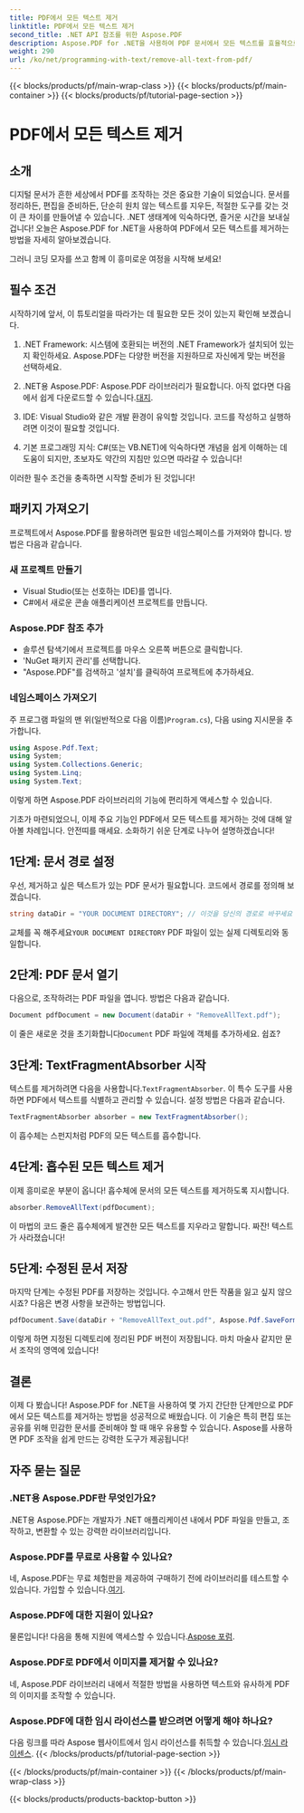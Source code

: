 ```yaml
---
title: PDF에서 모든 텍스트 제거
linktitle: PDF에서 모든 텍스트 제거
second_title: .NET API 참조를 위한 Aspose.PDF
description: Aspose.PDF for .NET을 사용하여 PDF 문서에서 모든 텍스트를 효율적으로 제거하는 방법을 알아보세요. 간단한 가이드를 따라 PDF 조작을 마스터하세요.
weight: 290
url: /ko/net/programming-with-text/remove-all-text-from-pdf/
---
```


{{< blocks/products/pf/main-wrap-class >}}
{{< blocks/products/pf/main-container >}}
{{< blocks/products/pf/tutorial-page-section >}}

# PDF에서 모든 텍스트 제거

## 소개

디지털 문서가 흔한 세상에서 PDF를 조작하는 것은 중요한 기술이 되었습니다. 문서를 정리하든, 편집을 준비하든, 단순히 원치 않는 텍스트를 지우든, 적절한 도구를 갖는 것이 큰 차이를 만들어낼 수 있습니다. .NET 생태계에 익숙하다면, 즐거운 시간을 보내실 겁니다! 오늘은 Aspose.PDF for .NET을 사용하여 PDF에서 모든 텍스트를 제거하는 방법을 자세히 알아보겠습니다. 

그러니 코딩 모자를 쓰고 함께 이 흥미로운 여정을 시작해 보세요!

## 필수 조건

시작하기에 앞서, 이 튜토리얼을 따라가는 데 필요한 모든 것이 있는지 확인해 보겠습니다.

1. .NET Framework: 시스템에 호환되는 버전의 .NET Framework가 설치되어 있는지 확인하세요. Aspose.PDF는 다양한 버전을 지원하므로 자신에게 맞는 버전을 선택하세요.
   
2. .NET용 Aspose.PDF: Aspose.PDF 라이브러리가 필요합니다. 아직 없다면 다음에서 쉽게 다운로드할 수 있습니다.[대지](https://releases.aspose.com/pdf/net/).

3. IDE: Visual Studio와 같은 개발 환경이 유익할 것입니다. 코드를 작성하고 실행하려면 이것이 필요할 것입니다.

4. 기본 프로그래밍 지식: C#(또는 VB.NET)에 익숙하다면 개념을 쉽게 이해하는 데 도움이 되지만, 초보자도 약간의 지침만 있으면 따라갈 수 있습니다!

이러한 필수 조건을 충족하면 시작할 준비가 된 것입니다!

## 패키지 가져오기

프로젝트에서 Aspose.PDF를 활용하려면 필요한 네임스페이스를 가져와야 합니다. 방법은 다음과 같습니다.

### 새 프로젝트 만들기

- Visual Studio(또는 선호하는 IDE)를 엽니다.
- C#에서 새로운 콘솔 애플리케이션 프로젝트를 만듭니다.

### Aspose.PDF 참조 추가

- 솔루션 탐색기에서 프로젝트를 마우스 오른쪽 버튼으로 클릭합니다.
- 'NuGet 패키지 관리'를 선택합니다.
- "Aspose.PDF"를 검색하고 '설치'를 클릭하여 프로젝트에 추가하세요.

### 네임스페이스 가져오기

 주 프로그램 파일의 맨 위(일반적으로 다음 이름)`Program.cs`), 다음 using 지시문을 추가합니다.

```csharp
using Aspose.Pdf.Text;
using System;
using System.Collections.Generic;
using System.Linq;
using System.Text;
```

이렇게 하면 Aspose.PDF 라이브러리의 기능에 편리하게 액세스할 수 있습니다.

기초가 마련되었으니, 이제 주요 기능인 PDF에서 모든 텍스트를 제거하는 것에 대해 알아볼 차례입니다. 안전띠를 매세요. 소화하기 쉬운 단계로 나누어 설명하겠습니다!

## 1단계: 문서 경로 설정 

우선, 제거하고 싶은 텍스트가 있는 PDF 문서가 필요합니다. 코드에서 경로를 정의해 보겠습니다.

```csharp
string dataDir = "YOUR DOCUMENT DIRECTORY"; // 이것을 당신의 경로로 바꾸세요
```

 교체를 꼭 해주세요`YOUR DOCUMENT DIRECTORY` PDF 파일이 있는 실제 디렉토리와 동일합니다.

## 2단계: PDF 문서 열기

다음으로, 조작하려는 PDF 파일을 엽니다. 방법은 다음과 같습니다.

```csharp
Document pdfDocument = new Document(dataDir + "RemoveAllText.pdf");
```

 이 줄은 새로운 것을 초기화합니다`Document` PDF 파일에 객체를 추가하세요. 쉽죠?

## 3단계: TextFragmentAbsorber 시작

 텍스트를 제거하려면 다음을 사용합니다.`TextFragmentAbsorber`. 이 특수 도구를 사용하면 PDF에서 텍스트를 식별하고 관리할 수 있습니다. 설정 방법은 다음과 같습니다.

```csharp
TextFragmentAbsorber absorber = new TextFragmentAbsorber();
```

이 흡수체는 스펀지처럼 PDF의 모든 텍스트를 흡수합니다.

## 4단계: 흡수된 모든 텍스트 제거

이제 흥미로운 부분이 옵니다! 흡수체에 문서의 모든 텍스트를 제거하도록 지시합니다.

```csharp
absorber.RemoveAllText(pdfDocument);
```

이 마법의 코드 줄은 흡수체에게 발견한 모든 텍스트를 지우라고 말합니다. 짜잔! 텍스트가 사라졌습니다!

## 5단계: 수정된 문서 저장

마지막 단계는 수정된 PDF를 저장하는 것입니다. 수고해서 만든 작품을 잃고 싶지 않으시죠? 다음은 변경 사항을 보관하는 방법입니다.

```csharp
pdfDocument.Save(dataDir + "RemoveAllText_out.pdf", Aspose.Pdf.SaveFormat.Pdf);
```

이렇게 하면 지정된 디렉토리에 정리된 PDF 버전이 저장됩니다. 마치 마술사 같지만 문서 조작의 영역에 있습니다!

## 결론

이제 다 봤습니다! Aspose.PDF for .NET을 사용하여 몇 가지 간단한 단계만으로 PDF에서 모든 텍스트를 제거하는 방법을 성공적으로 배웠습니다. 이 기술은 특히 편집 또는 공유를 위해 민감한 문서를 준비해야 할 때 매우 유용할 수 있습니다. Aspose를 사용하면 PDF 조작을 쉽게 만드는 강력한 도구가 제공됩니다!

## 자주 묻는 질문

### .NET용 Aspose.PDF란 무엇인가요?
.NET용 Aspose.PDF는 개발자가 .NET 애플리케이션 내에서 PDF 파일을 만들고, 조작하고, 변환할 수 있는 강력한 라이브러리입니다.

### Aspose.PDF를 무료로 사용할 수 있나요?
네, Aspose.PDF는 무료 체험판을 제공하여 구매하기 전에 라이브러리를 테스트할 수 있습니다. 가입할 수 있습니다.[여기](https://releases.aspose.com/).

### Aspose.PDF에 대한 지원이 있나요?
 물론입니다! 다음을 통해 지원에 액세스할 수 있습니다.[Aspose 포럼](https://forum.aspose.com/c/pdf/10).

### Aspose.PDF로 PDF에서 이미지를 제거할 수 있나요?
네, Aspose.PDF 라이브러리 내에서 적절한 방법을 사용하면 텍스트와 유사하게 PDF의 이미지를 조작할 수 있습니다.

### Aspose.PDF에 대한 임시 라이선스를 받으려면 어떻게 해야 하나요?
 다음 링크를 따라 Aspose 웹사이트에서 임시 라이선스를 취득할 수 있습니다.[임시 라이센스](https://purchase.aspose.com/temporary-license/).
{{< /blocks/products/pf/tutorial-page-section >}}

{{< /blocks/products/pf/main-container >}}
{{< /blocks/products/pf/main-wrap-class >}}

{{< blocks/products/products-backtop-button >}}
